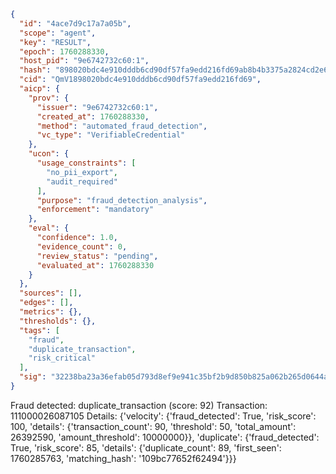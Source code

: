 ```json
{
  "id": "4ace7d9c17a7a05b",
  "scope": "agent",
  "key": "RESULT",
  "epoch": 1760288330,
  "host_pid": "9e6742732c60:1",
  "hash": "898020bdc4e910dddb6cd90df57fa9edd216fd69ab8b4b3375a2824cd2e6b69d",
  "cid": "QmV1898020bdc4e910dddb6cd90df57fa9edd216fd69",
  "aicp": {
    "prov": {
      "issuer": "9e6742732c60:1",
      "created_at": 1760288330,
      "method": "automated_fraud_detection",
      "vc_type": "VerifiableCredential"
    },
    "ucon": {
      "usage_constraints": [
        "no_pii_export",
        "audit_required"
      ],
      "purpose": "fraud_detection_analysis",
      "enforcement": "mandatory"
    },
    "eval": {
      "confidence": 1.0,
      "evidence_count": 0,
      "review_status": "pending",
      "evaluated_at": 1760288330
    }
  },
  "sources": [],
  "edges": [],
  "metrics": {},
  "thresholds": {},
  "tags": [
    "fraud",
    "duplicate_transaction",
    "risk_critical"
  ],
  "sig": "32238ba23a36efab05d793d8ef9e941c35bf2b9d850b825a062b265d0644a5b7"
}
```

Fraud detected: duplicate_transaction (score: 92)
Transaction: 111000026087105
Details: {'velocity': {'fraud_detected': True, 'risk_score': 100, 'details': {'transaction_count': 90, 'threshold': 50, 'total_amount': 26392590, 'amount_threshold': 10000000}}, 'duplicate': {'fraud_detected': True, 'risk_score': 85, 'details': {'duplicate_count': 89, 'first_seen': 1760285763, 'matching_hash': '109bc77652f62494'}}}